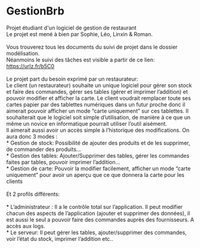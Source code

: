 # GestionBrb
Projet étudiant d'un logiciel de gestion de restaurant<br>
Le projet est mené à bien par Sophie, Léo, Linxin & Roman.<br>
<br>
Vous trouverez tous les documents du suivi de projet dans le dossier modélisation.<br>
Néanmoins le suivi des tâches est visible a partir de ce lien: https://urlz.fr/b5C0<br>
<br>
Le projet part du besoin exprimé par un restaurateur:<br>
Le client (un restaurateur) souhaite un unique logiciel pour gérer son stock et faire des commandes, gérer ses tables (gérer et imprimer l’addition) et pouvoir modifier et afficher la carte.
Le client voudrait remplacer toute ses cartes papier par des tablettes numériques dans un futur proche donc il aimerait pouvoir afficher un mode “carte uniquement” sur ces tablettes. 
Il souhaiterait que le logiciel soit simple d’utilisation, de manière à ce que un même un novice en informatique pourrait utiliser l’outil aisément. <br>
Il aimerait aussi avoir un accès simple à l’historique des modifications. On aura donc 3 modes :
<br>      * Gestion de stock: Possibilité de ajouter des produits et de les supprimer, de commander des produits... 
<br>      * Gestion des tables: Ajouter/Supprimer des tables,  gérer les commandes faites par tables, pouvoir imprimer l’addition... 
<br>      * Gestion de carte: Pouvoir la modifier facilement, afficher un mode “carte uniquement” pour avoir un aperçu que ce que donnera la carte pour les clients <br>
<br>
Et 2 profils différents: <br>
<br>    * L’administrateur : Il a le contrôle total sur l’application. Il peut modifier chacun des aspects de l’application (ajouter et supprimer des données), il est aussi le seul a pouvoir faire des commandes auprès des fournisseurs. A accès aux logs. 
<br>    * Le serveur: Il peut gérer les tables, ajouter/supprimer des commandes, voir l’état du stock, imprimer l’addition etc..
